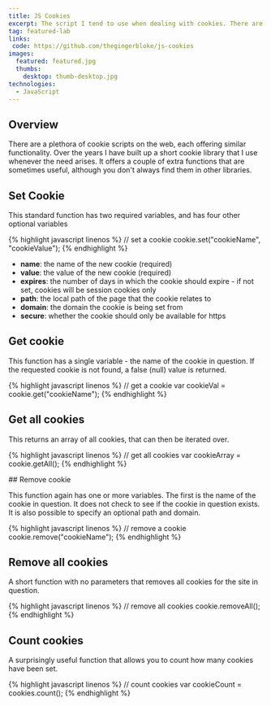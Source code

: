 ```yaml
---
title: JS Cookies
excerpt: The script I tend to use when dealing with cookies. There are plenty out there, but this offers a couple of extra functions you don't always find.
tag: featured-lab
links:
 code: https://github.com/thegingerbloke/js-cookies
images:
  featured: featured.jpg
  thumbs:
    desktop: thumb-desktop.jpg
technologies:
  - JavaScript
---
```


## Overview

There are a plethora of cookie scripts on the web, each offering similar functionality.  Over the years I have built up a short cookie library that I use whenever the need arises.  It offers a couple of extra functions that are sometimes useful, although you don't always find them in other libraries.


## Set Cookie

This standard function has two required variables, and has four other optional variables

{% highlight javascript linenos %}
// set a cookie
cookie.set("cookieName", "cookieValue");
{% endhighlight %}

  - **name**: the name of the new cookie (required)
  - **value**: the value of the new cookie (required)
  - **expires**: the number of days in which the cookie should expire - if not set, cookies will be session cookies only
  - **path**: the local path of the page that the cookie relates to
  - **domain**: the domain the cookie is being set from
  - **secure**: whether the cookie should only be available for https


## Get cookie

This function has a single variable - the name of the cookie in question. If the requested cookie is not found, a false (null) value is returned.

{% highlight javascript linenos %}
// get a cookie
var cookieVal = cookie.get("cookieName");
{% endhighlight %}


## Get all cookies

This returns an array of all cookies, that can then be iterated over.

{% highlight javascript linenos %}
// get all cookies
var cookieArray = cookie.getAll();
{% endhighlight %}


## Remove cookie

This function again has one or more variables.  The first is the name of the cookie in question. It does not check to see if the cookie in question exists.  It is also possible to specify an optional path and domain.

{% highlight javascript linenos %}
// remove a cookie
cookie.remove("cookieName");
{% endhighlight %}


## Remove all cookies

A short function with no parameters that removes all cookies for the site in question.

{% highlight javascript linenos %}
// remove all cookies
cookie.removeAll();
{% endhighlight %}


## Count cookies

A surprisingly useful function that allows you to count how many cookies have been set.

{% highlight javascript linenos %}
// count cookies
var cookieCount = cookies.count();
{% endhighlight %}
